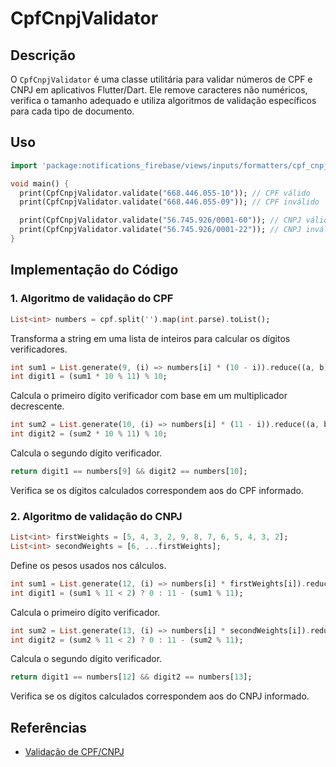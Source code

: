 # CpfCnpjValidator

## Descrição

O `CpfCnpjValidator` é uma classe utilitária para validar números de CPF e CNPJ em aplicativos Flutter/Dart. Ele remove caracteres não numéricos, verifica o tamanho adequado e utiliza algoritmos de validação específicos para cada tipo de documento.

## Uso

```dart
import 'package:notifications_firebase/views/inputs/formatters/cpf_cnpj_validator.dart';

void main() {
  print(CpfCnpjValidator.validate("668.446.055-10")); // CPF válido
  print(CpfCnpjValidator.validate("668.446.055-09")); // CPF inválido

  print(CpfCnpjValidator.validate("56.745.926/0001-60")); // CNPJ válido
  print(CpfCnpjValidator.validate("56.745.926/0001-22")); // CNPJ inválido
}
```

## Implementação do Código

### 1. Algoritmo de validação do CPF
```dart
List<int> numbers = cpf.split('').map(int.parse).toList();
```
Transforma a string em uma lista de inteiros para calcular os dígitos verificadores.

```dart
int sum1 = List.generate(9, (i) => numbers[i] * (10 - i)).reduce((a, b) => a + b);
int digit1 = (sum1 * 10 % 11) % 10;
```
Calcula o primeiro dígito verificador com base em um multiplicador decrescente.

```dart
int sum2 = List.generate(10, (i) => numbers[i] * (11 - i)).reduce((a, b) => a + b);
int digit2 = (sum2 * 10 % 11) % 10;
```
Calcula o segundo dígito verificador.

```dart
return digit1 == numbers[9] && digit2 == numbers[10];
```
Verifica se os dígitos calculados correspondem aos do CPF informado.

### 2. Algoritmo de validação do CNPJ
```dart
List<int> firstWeights = [5, 4, 3, 2, 9, 8, 7, 6, 5, 4, 3, 2];
List<int> secondWeights = [6, ...firstWeights];
```
Define os pesos usados nos cálculos.

```dart
int sum1 = List.generate(12, (i) => numbers[i] * firstWeights[i]).reduce((a, b) => a + b);
int digit1 = (sum1 % 11 < 2) ? 0 : 11 - (sum1 % 11);
```
Calcula o primeiro dígito verificador.

```dart
int sum2 = List.generate(13, (i) => numbers[i] * secondWeights[i]).reduce((a, b) => a + b);
int digit2 = (sum2 % 11 < 2) ? 0 : 11 - (sum2 % 11);
```
Calcula o segundo dígito verificador.

```dart
return digit1 == numbers[12] && digit2 == numbers[13];
```
Verifica se os dígitos calculados correspondem aos do CNPJ informado.

## Referências

- [Validação de CPF/CNPJ](https://www.campuscode.com.br/conteudos/o-calculo-do-digito-verificador-do-cpf-e-do-cnpj)



